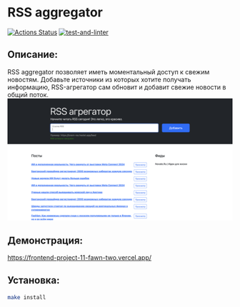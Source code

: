 # RSS aggregator
[![Actions Status](https://github.com/natalia-nuikina/frontend-project-11/actions/workflows/hexlet-check.yml/badge.svg)](https://github.com/natalia-nuikina/frontend-project-11/actions)
[![test-and-linter](https://github.com/natalia-nuikina/frontend-project-11/actions/workflows/testAndLinter.yml/badge.svg)](https://github.com/natalia-nuikina/frontend-project-11/actions/workflows/testAndLinter.yml)

## Описание:
RSS aggregator позволяет иметь моментальный доступ к свежим новостям.
Добавьте источники из которых хотите получать информацию, RSS-агрегатор сам обновит и добавит свежие новости в общий поток.
![alt text](<./src/img/Снимок экрана 2024-10-08 в 17.25.29.png>)

## Демонстрация:
https://frontend-project-11-fawn-two.vercel.app/

## Установка:

```bash
make install
```